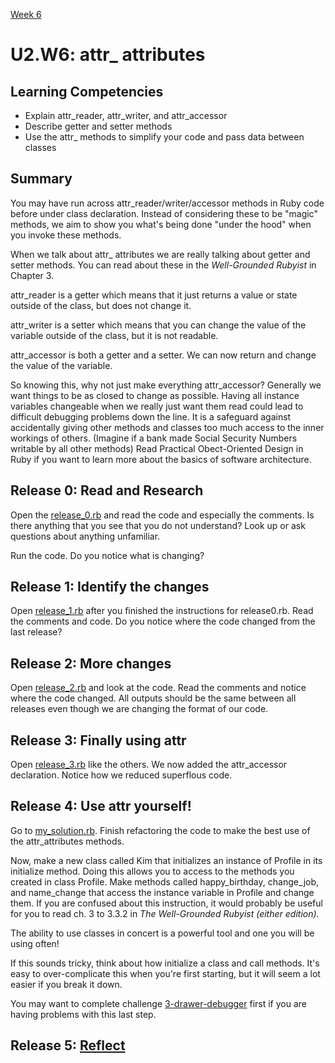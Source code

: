 [Week 6](../)

# U2.W6: attr_ attributes

## Learning Competencies
  - Explain attr_reader, attr_writer, and attr_accessor
  - Describe getter and setter methods
  - Use the attr_ methods to simplify your code and pass data between classes


## Summary

You may have run across attr_reader/writer/accessor methods in Ruby code before under class declaration. Instead of considering these to be "magic" methods, we aim to show you what's being done "under the hood" when you invoke these methods.

When we talk about attr_ attributes we are really talking about getter and setter methods. You can read about these in the *Well-Grounded Rubyist* in Chapter 3.

attr_reader is a getter which means that it just returns a value or state outside of the class, but does not change it.

attr_writer is a setter which means that you can change the value of the variable outside of the class, but it is not readable.

attr_accessor is both a getter and a setter. We can now return and change the value of the variable.

So knowing this, why not just make everything attr_accessor? Generally we want things to be as closed to change as possible. Having all instance variables changeable when we really just want them read could lead to difficult debugging problems down the line. It is a safeguard against accidentally giving other methods and classes too much access to the inner workings of others. (Imagine if a bank made Social Security Numbers writable by all other methods) Read Practical Obect-Oriented Design in Ruby if you want to learn more about the basics of software architecture.

## Release 0: Read and Research

Open the [release_0.rb](release_0.rb) and read the code and especially the comments. Is there anything that you see that you do not understand? Look up or ask questions about anything unfamiliar.

Run the code. Do you notice what is changing?

## Release 1: Identify the changes

Open [release_1.rb](release_1.rb) after you finished the instructions for release0.rb. Read the comments and code. Do you notice where the code changed from the last release?

## Release 2: More changes

Open [release_2.rb](release_2.rb) and look at the code. Read the comments and notice where the code changed. All outputs should be the same between all releases even though we are changing the format of our code.

## Release 3: Finally using attr

Open [release_3.rb](release_3.rb) like the others. We now added the attr_accessor declaration. Notice how we reduced superflous code.

## Release 4: Use attr yourself!

Go to [my_solution.rb](my_solution.rb). Finish refactoring the code to make the best use of the attr_attributes methods.

Now, make a new class called Kim that initializes an instance of Profile in its initialize method. Doing this allows you to access to the methods you created in class Profile. Make methods called happy_birthday, change_job, and name_change that access the instance variable in Profile and change them. If you are confused about this instruction, it would probably be useful for you to read ch. 3 to 3.3.2 in *The Well-Grounded Rubyist (either edition).* 

The ability to use classes in concert is a powerful tool and one you will be using often!

If this sounds tricky, think about how initialize a class and call methods. It's easy to over-complicate this when you're first starting, but it will seem a lot easier if you break it down.

You may want to complete challenge [3-drawer-debugger](../3-drawer-debugger) first if you are having problems with this last step.

## Release 5: [Reflect](https://github.com/Devbootcamp/phase-0-handbook/blob/master/coding-references/reflection-guidelines.md)

